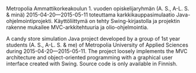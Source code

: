 Metropolia Ammattikorkeakoulun 1. vuoden opiskelijaryhmän (A. S., A-L. S. & minä) 2015-04-20—2015-05-11 toteuttama karkkikauppasimulaatio Java-ohjelmointiprojekti. Käyttöliittymä on tehty Swing-kirjastolla ja projektin rakenne mukailee MVC-arkkitehtuuria ja olio-ohjelmointia.

A candy store simulation Java project developed by a group of 1st year students (A. S., A-L. S. & me) of Metropolia University of Applied Sciences during 2015-04-20—2015-05-11. The project loosely implements the MVC architecture and object-oriented programming with a graphical user interface created with Swing. Source code is only available in Finnish.
